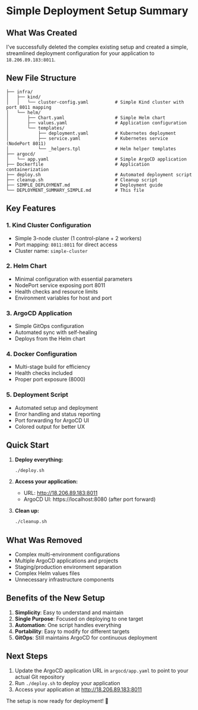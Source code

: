 # Simple Deployment Setup Summary

## What Was Created

I've successfully deleted the complex existing setup and created a simple, streamlined deployment configuration for your application to `18.206.89.183:8011`.

## New File Structure

```
├── infra/
│   ├── kind/
│   │   └── cluster-config.yaml          # Simple Kind cluster with port 8011 mapping
│   └── helm/
│       ├── Chart.yaml                   # Simple Helm chart
│       ├── values.yaml                  # Application configuration
│       └── templates/
│           ├── deployment.yaml          # Kubernetes deployment
│           ├── service.yaml             # Kubernetes service (NodePort 8011)
│           └── _helpers.tpl             # Helm helper templates
├── argocd/
│   └── app.yaml                         # Simple ArgoCD application
├── Dockerfile                           # Application containerization
├── deploy.sh                            # Automated deployment script
├── cleanup.sh                           # Cleanup script
├── SIMPLE_DEPLOYMENT.md                 # Deployment guide
└── DEPLOYMENT_SUMMARY_SIMPLE.md         # This file
```

## Key Features

### 1. **Kind Cluster Configuration**
- Simple 3-node cluster (1 control-plane + 2 workers)
- Port mapping: `8011:8011` for direct access
- Cluster name: `simple-cluster`

### 2. **Helm Chart**
- Minimal configuration with essential parameters
- NodePort service exposing port 8011
- Health checks and resource limits
- Environment variables for host and port

### 3. **ArgoCD Application**
- Simple GitOps configuration
- Automated sync with self-healing
- Deploys from the Helm chart

### 4. **Docker Configuration**
- Multi-stage build for efficiency
- Health checks included
- Proper port exposure (8000)

### 5. **Deployment Script**
- Automated setup and deployment
- Error handling and status reporting
- Port forwarding for ArgoCD UI
- Colored output for better UX

## Quick Start

1. **Deploy everything:**
   ```bash
   ./deploy.sh
   ```

2. **Access your application:**
   - URL: http://18.206.89.183:8011
   - ArgoCD UI: https://localhost:8080 (after port forward)

3. **Clean up:**
   ```bash
   ./cleanup.sh
   ```

## What Was Removed

- Complex multi-environment configurations
- Multiple ArgoCD applications and projects
- Staging/production environment separation
- Complex Helm values files
- Unnecessary infrastructure components

## Benefits of the New Setup

1. **Simplicity**: Easy to understand and maintain
2. **Single Purpose**: Focused on deploying to one target
3. **Automation**: One script handles everything
4. **Portability**: Easy to modify for different targets
5. **GitOps**: Still maintains ArgoCD for continuous deployment

## Next Steps

1. Update the ArgoCD application URL in `argocd/app.yaml` to point to your actual Git repository
2. Run `./deploy.sh` to deploy your application
3. Access your application at http://18.206.89.183:8011

The setup is now ready for deployment! 🚀
